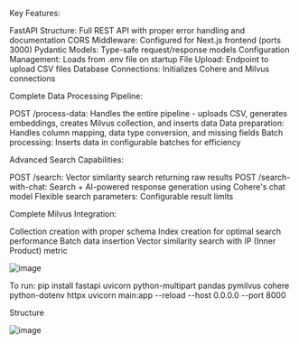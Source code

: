 Key Features:

FastAPI Structure: Full REST API with proper error handling and documentation
CORS Middleware: Configured for Next.js frontend (ports 3000)
Pydantic Models: Type-safe request/response models
Configuration Management: Loads from .env file on startup
File Upload: Endpoint to upload CSV files
Database Connections: Initializes Cohere and Milvus connections

Complete Data Processing Pipeline:

POST /process-data: Handles the entire pipeline - uploads CSV, generates embeddings, creates Milvus collection, and inserts data
Data preparation: Handles column mapping, data type conversion, and missing fields
Batch processing: Inserts data in configurable batches for efficiency

Advanced Search Capabilities:

POST /search: Vector similarity search returning raw results
POST /search-with-chat: Search + AI-powered response generation using Cohere's chat model
Flexible search parameters: Configurable result limits

Complete Milvus Integration:

Collection creation with proper schema
Index creation for optimal search performance
Batch data insertion
Vector similarity search with IP (Inner Product) metric

![image](https://github.com/user-attachments/assets/0e383d94-84d9-4e39-89b0-2a03209d1b1d)

To run:
pip install fastapi uvicorn python-multipart pandas pymilvus cohere python-dotenv httpx
uvicorn main:app --reload --host 0.0.0.0 --port 8000


Structure

![image](https://github.com/user-attachments/assets/898b8e3e-2e9c-44c3-b200-5345284f8753)
